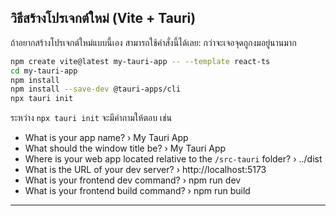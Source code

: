 
## วิธีสร้างโปรเจกต์ใหม่ (Vite + Tauri)

ถ้าอยากสร้างโปรเจกต์ใหม่แบบนี้เอง สามารถใช้คำสั่งนี้ได้เลย:
กว่าจะเจอจุดถูกงมอยู่นานมาก

```bash
npm create vite@latest my-tauri-app -- --template react-ts
cd my-tauri-app
npm install
npm install --save-dev @tauri-apps/cli
npx tauri init
```
ระหว่าง `npx tauri init` จะมีคำถามให้ตอบ เช่น
- What is your app name? › My Tauri App
- What should the window title be? › My Tauri App
- Where is your web app located relative to the `/src-tauri` folder? › ../dist
- What is the URL of your dev server? › http://localhost:5173
- What is your frontend dev command? › npm run dev
- What is your frontend build command? › npm run build

---